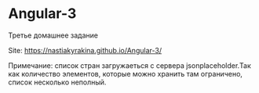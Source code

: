 # Angular-3
Третье домашнее задание

Site:  https://nastiakyrakina.github.io/Angular-3/

Примечание: список стран загружаеться с сервера jsonplaceholder.Так как количество элементов, которые можно хранить там ограничено, список  несколько неполный. 

